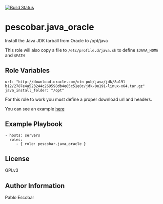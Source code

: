 [![Build Status](https://travis-ci.org/pescobar/ansible-role-java-oracle.svg?branch=master)](https://travis-ci.org/pescobar/ansible-role-java-oracle)

pescobar.java_oracle
=========

Install the Java JDK tarball from Oracle to /opt/java

This role will also copy a file to `/etc/profile.d/java.sh` to define `$JAVA_HOME` and `$PATH`

Role Variables
--------------

```
url: "http://download.oracle.com/otn-pub/java/jdk/8u191-b12/2787e4a523244c269598db4e85c51e0c/jdk-8u191-linux-x64.tar.gz"
java_install_folder: "/opt"
```

For this role to work you must define a proper download url and headers.

You can see an example [here](https://tecadmin.net/install-java-8-on-centos-rhel-and-fedora/)

Example Playbook
----------------

    - hosts: servers
      roles:
         - { role: pescobar.java_oracle }

License
-------

GPLv3

Author Information
------------------

Pablo Escobar
